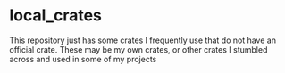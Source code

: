 # local_crates

This repository just has some crates I frequently use that do not have an official crate. These
may be my own crates, or other crates I stumbled across and used in some of my projects
